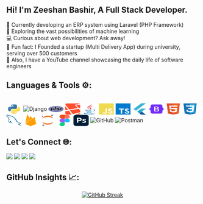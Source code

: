 ## Hi! I'm Zeeshan Bashir, A Full Stack Developer.
🚀 Currently developing an ERP system using Laravel (PHP Framework)<br>
🧠 Exploring the vast possibilities of machine learning<br>
💻  Curious about web development? Ask away! <br>
🌟 Fun fact: I Founded a startup (Multi Delivery App) during university, serving over 500 customers<br>
🎥 Also, I have a YouTube channel showcasing the daily life of software engineers<br>



<!-- Add you Languages and tools here-->
<h2>Languages & Tools ⚙️:</h2>
<div style="display: inline_block"><br>


  <img align="center" alt="Rafa-Python" height="30" width="40" src="https://raw.githubusercontent.com/devicons/devicon/master/icons/python/python-original.svg">
  <img align="center" alt="Django" height="30" width="40" src="https://www.vectorlogo.zone/logos/djangoproject/djangoproject-icon.svg">
  <img align="center" alt="PHP" height="30" width="40" src="https://raw.githubusercontent.com/devicons/devicon/master/icons/php/php-original.svg">
  <img align="center" alt="Laravel" height="30" width="40" src="https://raw.githubusercontent.com/devicons/devicon/master/icons/laravel/laravel-plain.svg">
  <img align="center" alt="Rafa-Csharp" height="30" width="40" src="https://raw.githubusercontent.com/devicons/devicon/master/icons/java/java-original.svg">
   <img align="center" alt="Rafa-Js" height="30" width="40" src="https://raw.githubusercontent.com/devicons/devicon/master/icons/javascript/javascript-plain.svg">
  <img align="center" alt="Rafa-Ts" height="30" width="40" src="https://raw.githubusercontent.com/devicons/devicon/master/icons/typescript/typescript-plain.svg">
  <img align="center" alt="Flutter" height="30" width="40" src="https://raw.githubusercontent.com/devicons/devicon/master/icons/flutter/flutter-original.svg">
  <img align="center" alt="Bootstrap" height="30" width="40" src="https://raw.githubusercontent.com/devicons/devicon/master/icons/bootstrap/bootstrap-plain.svg">
  <img align="center" alt="Rafa-HTML" height="30" width="40" src="https://raw.githubusercontent.com/devicons/devicon/master/icons/html5/html5-original.svg">
  <img align="center" alt="Rafa-CSS" height="30" width="40" src="https://raw.githubusercontent.com/devicons/devicon/master/icons/css3/css3-original.svg">
  <img align="center" alt="MySQL" height="30" width="40" src="https://raw.githubusercontent.com/devicons/devicon/master/icons/mysql/mysql-original.svg">
  <img align="center" alt="Firebase" height="30" width="40" src="https://raw.githubusercontent.com/devicons/devicon/master/icons/firebase/firebase-plain.svg">
  <img align="center" alt="Jupyter" height="30" width="40" src="https://raw.githubusercontent.com/devicons/devicon/master/icons/jupyter/jupyter-original.svg">
  <img align="center" alt="Figma" height="30" width="40" src="https://raw.githubusercontent.com/devicons/devicon/master/icons/figma/figma-original.svg">
  <img align="center" alt="Photoshop" height="30" width="40" src="https://raw.githubusercontent.com/devicons/devicon/master/icons/photoshop/photoshop-plain.svg">
  <img align="center" alt="GitHub" height="30" width="40" src="https://www.vectorlogo.zone/logos/github/github-icon.svg">
  <img align="center" alt="Postman" height="30" width="30" src="https://www.vectorlogo.zone/logos/getpostman/getpostman-icon.svg">






</div>

 <h2>Let's Connect 🌐:</h2>
<div> 
  <a href="https://www.instagram.com/zeeshanbashir404/" target="_blank"><img src="https://img.shields.io/badge/-Instagram-%23E4405F?style=for-the-badge&logo=instagram&logoColor=white" target="_blank"></a>
  <a href = "mailto:rajazeeshan410@gmail.com"><img src="https://img.shields.io/badge/-Gmail-%23333?style=for-the-badge&logo=gmail&logoColor=white" target="_blank"></a>
  <a href="https://www.linkedin.com/in/zee-bashir/" target="_blank"><img src="https://img.shields.io/badge/-LinkedIn-%230077B5?style=for-the-badge&logo=linkedin&logoColor=white" target="_blank"></a> 
  <a href="https://www.youtube.com/channel/UC7jZ6zHkUJqVO0VWV58Ws7g" target="_blank"><img src="https://img.shields.io/badge/-YouTube-%23FF0000?style=for-the-badge&logo=youtube&logoColor=white" target="_blank"></a>
</div>
<h2>GitHub Insights 📈:</h2>

<div align="center">

   [![GitHub Streak](https://streak-stats.demolab.com?user=zee404&theme=dark)](https://git.io/streak-stats)
   
   
  <a href="[https://github.com/zee404]">
<!--   <img height="180em" src="https://github-readme-stats.vercel.app/api?username=zee404&show_icons=true&theme=prussian&include_all_commits=true&count_private=true"/> -->
<!--   <img height="180em" src="https://github-readme-stats.vercel.app/api/top-langs/?username=zee404&layout=compact&langs_count=7&theme=prussian"/> -->
</div>
